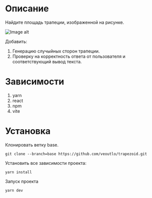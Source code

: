 # Описание #

Найдите площадь трапеции, изображенной на рисунке.

![Image alt](https://github.com/veoutlo/trapezoid/raw/base/public/example.jpg)

Добавить:
1. Генерацию случыйных сторон трапеции.
2. Проверку на корректность ответа от пользователя и соответствующий вывод текста.

# Зависимости #
1. yarn
2. react
3. npm
4. vite

# Установка #
Клонировать ветку base.
```
git clone --branch=base https://github.com/veoutlo/trapezoid.git
```

Установить все зависимости проекта:
```
yarn install
```

Запуск проекта
```
yarn dev
```